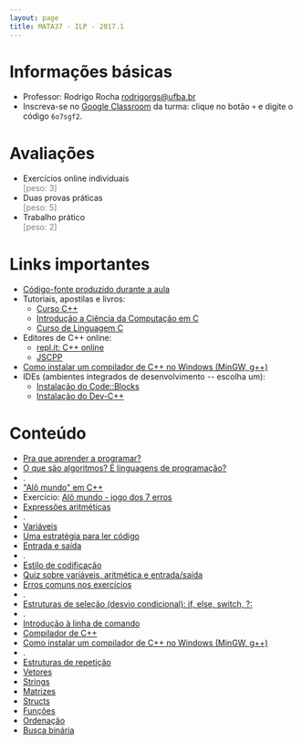 ```yaml
---
layout: page
title: MATA37 - ILP - 2017.1
---
```


# Informações básicas

- Professor: Rodrigo Rocha <rodrigorgs@ufba.br>
- Inscreva-se no [Google Classroom](https://classroom.google.com/) da turma: clique no botão `+` e digite o código `6o7sgf2`.

# Avaliações

- Exercícios online individuais<br/><span style="color: gray;">\[peso: 3\]</span>
- Duas provas práticas<br/><span style="color: gray;">\[peso: 5\]</span>
- Trabalho prático<br/><span style="color: gray;">\[peso: 2\]</span>

# Links importantes

- [Código-fonte produzido durante a aula](https://github.com/rodrigorgs/aulas/tree/master/mata37/codigo)
- Tutoriais, apostilas e livros:
  - [Curso C++](http://excript.com/curso-cpp.html)
  - [Introdução a Ciência da Computação em C](https://www.ime.usp.br/~hitoshi/introducao/)
  - [Curso de Linguagem C][cursoC]
- Editores de C++ online:
	- [repl.it: C++ online](https://repl.it/languages/cpp)
	- [JSCPP](https://felixhao28.github.io/JSCPP/)
- [Como instalar um compilador de C++ no Windows (MinGW, g++)](https://www.youtube.com/watch?v=bEs-5IU_l9w)
- IDEs (ambientes integrados de desenvolvimento -- escolha um):
  - [Instalação do Code::Blocks](https://panda.ime.usp.br/panda/static/data/codeblocks/windows.html)
  - [Instalação do Dev-C++](http://linguagemc.com.br/tutorial-de-instalacao-do-dev-c/)

# Conteúdo

<!-- |           | [Arquitetura de computadores](arquitetura)    |    |-->
<!-- |           | [Linguagens de programação](#!linguagens)     |                                | -->

- [Pra que aprender a programar?](intro-ilp)
- [O que são algoritmos? E linguagens de programação?](algoritmo)
- .
- ["Alô mundo" em C++](intro-cpp)
- Exercício: [Alô mundo - jogo dos 7 erros](https://repl.it/@rodrigorocha/alomundo7erros)
- [Expressões aritméticas](aritmetica)
- .
- [Variáveis](variaveis)
- [Uma estratégia para ler código](https://medium.com/bits-and-behavior/teaching-a-strategy-for-reading-code-fbc9f4044cab)
- [Entrada e saída](entrada-saida)
- .
- [Estilo de codificação](estilo)
- [Quiz sobre variáveis, aritmética e entrada/saída](https://play.kahoot.it/#/k/71e43c0a-cd6c-4286-a3bf-d159b793dcf7)
- [Erros comuns nos exercícios](erros-comuns)
- .
- [Estruturas de seleção (desvio condicional): if, else, switch, ?:](selecao)
- .
- [Introdução à linha de comando][linux]
- [Compilador de C++](compilador)
- [Como instalar um compilador de C++ no Windows (MinGW, g++)](https://www.youtube.com/watch?v=bEs-5IU_l9w)
- .
- [Estruturas de repetição](repeticao)
- [Vetores][vetores]
- [Strings][strings]
- [Matrizes][matrizes]
- [Structs](structs)
- [Funções](funcoes)
- [Ordenação](ordenacao)
- [Busca binária][busca]

<!--
Recursão:

https://softwareengineering.stackexchange.com/questions/25052/in-plain-english-what-is-recursion

Condição de parada.

Fatorial.
Imprimir alfabeto ao contrário usando recursão.
Somatório. (exercício).
Fibonacci. (exercício)
Flood fill. (intermediário)
Busca binária. (intermediário)
Hanoi. (avançado)

Recursão vs iteração. (overhead de chamada de função)

 -->

<!-- aritmética, desvio, repetição, vetores, strings, matrizes, ordenação, busca binária, função/recursão -->

[desvio]: https://docs.google.com/presentation/d/1ziW7-IQMEHCXYp4YvUxgl8FZhu_WaWdX9vtNjRWo6cA/edit?usp=sharing
[cursoC]: http://equipe.nce.ufrj.br/adriano/c/apostila/texfiles/apostilaC.pdf
[vetores]: https://docs.google.com/presentation/d/1QRhykZHZEJnj_noNEO5ebwdqX5iik9G8QEp5NXe1aPw/edit
[strings]: https://docs.google.com/presentation/d/1nu6lvyXXjpH-fjRcaCdlEyCxdRlWtYWbeZUzMKuHQ-U/edit
[matrizes]: https://docs.google.com/presentation/d/1wfDe5AFXdvvVaOf-Jdc-vQCUyOJlMF8Nz9Vqy_8fT-0/edit
[ordenacao]: https://docs.google.com/presentation/d/1SBfYu_MiDFzfiV8P3zhs2Wu0yvtAHrFOO7rSkibDd3U/edit
[ordenacao2]: https://www.slideshare.net/xrodrigorgs/aula-busca-e-ordenao
[busca]: https://docs.google.com/presentation/d/1GhlmL_Xxh5bnonbjCIJOlgMMUGJoPXy_nZpswZ6306g/edit
[recursao]: https://docs.google.com/presentation/d/1wbRqdCPIQQwXvfeJthUAsM9w4YGkd6n6IpXDpVITq1M/edit

[linux]: https://tutorial.djangogirls.org/pt/intro_to_command_line/

<script type="text/javascript">
function desabilitaLinksComecadosPor(prefixo) {
  var links = $('a').filter(function (idx) { return $(this).attr('href').startsWith(prefixo); });
  links.contents().unwrap();  
}
$(document).ready(function () {
  desabilitaLinksComecadosPor('#!');
});
</script>
